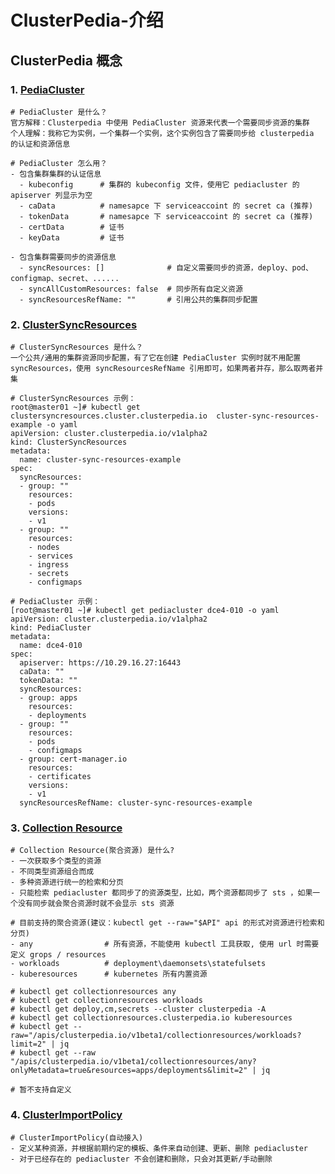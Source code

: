 # ClusterPedia-介绍

## ClusterPedia  概念

### 1. [PediaCluster](https://clusterpedia.io/zh-cn/docs/concepts/pediacluster/)

```shell
# PediaCluster 是什么？
官方解释：Clusterpedia 中使用 PediaCluster 资源来代表一个需要同步资源的集群
个人理解：我称它为实例，一个集群一个实例，这个实例包含了需要同步给 clusterpedia 的认证和资源信息

# PediaCluster 怎么用？
- 包含集群集群的认证信息
  - kubeconfig      # 集群的 kubeconfig 文件，使用它 pediacluster 的 apiserver 列显示为空
  - caData          # namesapce 下 serviceaccoint 的 secret ca (推荐)
  - tokenData       # namesapce 下 serviceaccoint 的 secret ca (推荐)
  - certData        # 证书
  - keyData         # 证书
  
- 包含集群需要同步的资源信息
  - syncResources: []              # 自定义需要同步的资源，deploy、pod、configmap、secret、......
  - syncAllCustomResources: false  # 同步所有自定义资源
  - syncResourcesRefName: ""       # 引用公共的集群同步配置
```

### 2. [ClusterSyncResources](https://clusterpedia.io/zh-cn/docs/concepts/cluster-sync-resources/)

```shell
# ClusterSyncResources 是什么？
一个公共/通用的集群资源同步配置，有了它在创建 PediaCluster 实例时就不用配置 syncResources，使用 syncResourcesRefName 引用即可，如果两者并存，那么取两者并集

# ClusterSyncResources 示例：
root@master01 ~]# kubectl get clustersyncresources.cluster.clusterpedia.io  cluster-sync-resources-example -o yaml 
apiVersion: cluster.clusterpedia.io/v1alpha2
kind: ClusterSyncResources
metadata:
  name: cluster-sync-resources-example
spec:
  syncResources:
  - group: ""
    resources:
    - pods
    versions:
    - v1
  - group: ""
    resources:
    - nodes
    - services
    - ingress
    - secrets
    - configmaps
        
# PediaCluster 示例：
[root@master01 ~]# kubectl get pediacluster dce4-010 -o yaml 
apiVersion: cluster.clusterpedia.io/v1alpha2
kind: PediaCluster
metadata:
  name: dce4-010
spec:
  apiserver: https://10.29.16.27:16443
  caData: ""
  tokenData: ""
  syncResources:
  - group: apps
    resources:
    - deployments
  - group: ""
    resources:
    - pods
    - configmaps
  - group: cert-manager.io
    resources:
    - certificates
    versions:
    - v1
  syncResourcesRefName: cluster-sync-resources-example

```

### 3. [Collection Resource](https://clusterpedia.io/zh-cn/docs/concepts/collection-resource/)

```shell
# Collection Resource(聚合资源) 是什么?
- 一次获取多个类型的资源
- 不同类型资源组合而成
- 多种资源进行统一的检索和分页
- 只能检索 pediacluster 都同步了的资源类型，比如，两个资源都同步了 sts ，如果一个没有同步就会聚合资源时就不会显示 sts 资源

# 目前支持的聚合资源(建议：kubectl get --raw="$API" api 的形式对资源进行检索和分页)
- any                # 所有资源，不能使用 kubectl 工具获取, 使用 url 时需要定义 grops / resources
- workloads          # deployment\daemonsets\statefulsets
- kuberesources      # kubernetes 所有内置资源

# kubectl get collectionresources any
# kubectl get collectionresources workloads
# kubectl get deploy,cm,secrets --cluster clusterpedia -A
# kubectl get collectionresources.clusterpedia.io kuberesources
# kubectl get --raw="/apis/clusterpedia.io/v1beta1/collectionresources/workloads?limit=2" | jq
# kubectl get --raw "/apis/clusterpedia.io/v1beta1/collectionresources/any?onlyMetadata=true&resources=apps/deployments&limit=2" | jq

# 暂不支持自定义
```

### 4. [ClusterImportPolicy](https://clusterpedia.io/zh-cn/docs/concepts/cluster-import-policy/)

```shell
# ClusterImportPolicy(自动接入)
- 定义某种资源，并根据前期约定的模板、条件来自动创建、更新、删除 pediacluster
- 对于已经存在的 pediacluster 不会创建和删除，只会对其更新/手动删除
```

